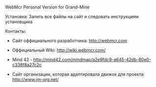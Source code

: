 WebMcr Personal Version for Grand-Mine

Установка: Залить все файлы на сайт и следовать инструкциям установщика

Контакты:
 - Сайт оффициального разработчика: http://webmcr.com
 - Оффициальный Wiki: http://wiki.webmcr.com/
 - Mind 42 - http://mind42.com/mindmap/a2e9fdc9-a645-42db-80e0-c338f8a27c2c

 - Сайт организации, которая адaптировала движок для проекта: http://www.jm-org.net/
